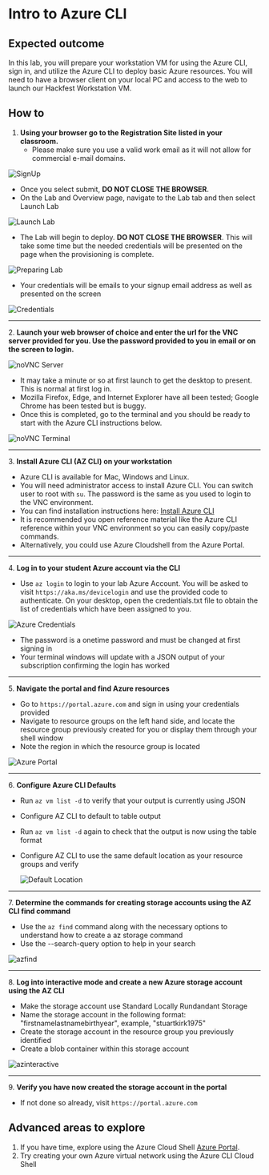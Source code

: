 # Intro to Azure CLI

## Expected outcome

In this lab, you will prepare your workstation VM for using the Azure CLI, sign in, and utilize the Azure CLI to deploy basic Azure resources. You will need to have a browser client on your local PC and access to the web to launch our Hackfest Workstation VM.

## How to 

1. <strong>Using your browser go to the Registration Site listed in your classroom.</strong>
    * Please make sure you use a valid work email as it will not allow for commercial e-mail domains.

![SignUp](./images/signup.png)

 * Once you select submit, **DO NOT CLOSE THE BROWSER**.
 * On the Lab and Overview page, navigate to the Lab tab and then select Launch Lab

![Launch Lab](./images/launch2.png)

 * The Lab will begin to deploy. **DO NOT CLOSE THE BROWSER**. This will take some time but the needed credentials will be presented on the page when the provisioning is complete.

![Preparing Lab](./images/preparing.png)

 * Your credentials will be emails to your signup email address as well as presented on the screen

![Credentials](./images/labready.png)

<hr>
2. <strong>Launch your web browser of choice and enter the url for the VNC server provided for you. Use the password provided to you in email or on the screen to login.</strong>

![noVNC Server](./images/vncserver.png)

 * It may take a minute or so at first launch to get the desktop to present. This is normal at first log in.
 * Mozilla Firefox, Edge, and Internet Explorer have all been tested; Google Chrome has been tested but is buggy.
 * Once this is completed, go to the terminal and you should be ready to start with the Azure CLI instructions below.

![noVNC Terminal](./images/vncterminal.png)

<hr>
3. <strong>Install Azure CLI (AZ CLI) on your workstation</strong>

 * Azure CLI is available for Mac, Windows and Linux.
 * You will need administrator access to install Azure CLI. You can switch user to root with ``su``. The password is the same as you used to login to the VNC environment.
 * You can find installation instructions here: [Install Azure CLI](https://docs.microsoft.com/en-us/cli/azure/install-azure-cli-yum?view=azure-cli-latest)
 * It is recommended you open reference material like the Azure CLI reference within your VNC environment so you can easily copy/paste commands.
 * Alternatively, you could use Azure Cloudshell from the Azure Portal. 

<hr>
4. <strong>Log in to your student Azure account via the CLI</strong>

 * Use ``az login`` to login to your lab Azure Account. You will be asked to visit ``https://aka.ms/devicelogin`` and use the provided code to authenticate. On your desktop, open the credentials.txt file to obtain the list of credentials which have been assigned to you.

![Azure Credentials](./images/azcred2.png)

 * The password is a onetime password and must be changed at first signing in
 * Your terminal windows will update with a JSON output of your subscription confirming the login has worked

<hr>
5. <strong>Navigate the portal and find Azure resources</strong>

   * Go to ``https://portal.azure.com`` and sign in using your credentials provided
   * Navigate to resource groups on the left hand side, and locate the resource group previously created for you or display them through your shell window
   * Note the region in which the resource group is located
 
   ![Azure Portal](./images/portalrg.png)

<hr>
6. <strong>Configure Azure CLI Defaults</strong>

 * Run ``az vm list -d`` to verify that your output is currently using JSON
 * Configure AZ CLI to default to table output
 * Run ``az vm list -d`` again to check that the output is now using the table format
 * Configure AZ CLI to use the same default location as your resource groups and verify

      ![Default Location](./images/defaultloc.png)

<hr>
7. <strong>Determine the commands for creating storage accounts using the AZ CLI find command</strong>

 * Use the ``az find`` command along with the necessary options to understand how to create a az storage command
 * Use the --search-query option to help in your search
 
 ![azfind](./images/azfind.png)

<hr>
8. <strong>Log into interactive mode and create a new Azure storage account using the AZ CLI</strong>

 * Make the storage account use Standard Locally Rundandant Storage
 * Name the storage account in the following format:   "firstnamelastnamebirthyear", example, "stuartkirk1975"
 * Create the storage account in the resource group you previously identified
 * Create a blob container within this storage account
 
 ![azinteractive](./images/azinteractive.png)

<hr>
9. <strong>Verify you have now created the storage account in the portal</strong>

 * If not done so already, visit ``https://portal.azure.com``

## Advanced areas to explore

1. If you have time, explore using the Azure Cloud Shell [Azure Portal](https://portal.azure.com). 
2. Try creating your own Azure virtual network using the Azure CLI Cloud Shell
